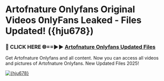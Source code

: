 # Artofnature Onlyfans Original Videos 0nlyFans Leaked - Files Updated! ({hju678})

<h3>🔴 CLICK HERE 🌐==►► <a href="https://tinyurl.com/3ytaskbp" rel="nofollow">Artofnature Onlyfans Updated Files</a></h3>

Get Artofnature Onlyfans and all content. Now you can access all videos and pictures of Artofnature Onlyfans. New Updated Files 2025!

[![{hju678}](https://i.imgur.com/vBTAXPR.gif)](https://tinyurl.com/3ytaskbp)